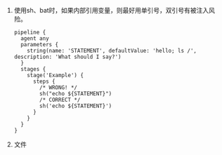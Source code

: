 1. 使用sh、bat时，如果内部引用变量，则最好用单引号，双引号有被注入风险。

   ```
   pipeline {
     agent any
     parameters {
       string(name: 'STATEMENT', defaultValue: 'hello; ls /', description: 'What should I say?')
     }
     stages {
       stage('Example') {
         steps {
           /* WRONG! */
           sh("echo ${STATEMENT}")
           /* CORRECT */
           sh('echo ${STATEMENT}')
         }
       }
     }
   }
   ```

   

2. 文件